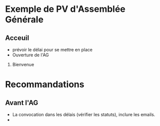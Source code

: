 # Exemple de PV d'Assemblée Générale
## Acceuil
* prévoir le délai pour se mettre en place
* Ouverture de l'AG
1. Bienvenue 

# Recommandations
## Avant l'AG
* La convocation dans les délais (vérifier les statuts), inclure les emails.
* 
